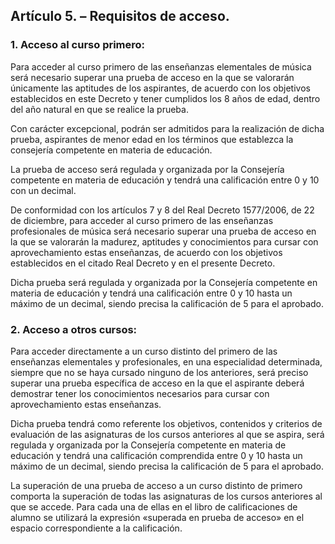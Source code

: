 ## **Artículo 5\. – Requisitos de acceso.** 

### **1\. Acceso al curso primero:**

Para acceder al curso primero de las enseñanzas elementales de música será necesario superar una prueba de acceso en la que se valorarán únicamente las aptitudes de los aspirantes, de acuerdo con los objetivos establecidos en este Decreto y tener cumplidos los 8 años de edad, dentro del año natural en que se realice la prueba. 

Con carácter excepcional, podrán ser admitidos para la realización de dicha prueba, aspirantes de menor edad en los términos que establezca la consejería competente en materia de educación.

La prueba de acceso será regulada y organizada por la Consejería competente en materia de educación y tendrá una calificación entre 0 y 10 con un decimal.

De conformidad con los artículos 7 y 8 del Real Decreto 1577/2006, de 22 de diciembre, para acceder al curso primero de las enseñanzas profesionales de música será necesario superar una prueba de acceso en la que se valorarán la madurez, aptitudes y conocimientos para cursar con aprovechamiento estas enseñanzas, de acuerdo con los objetivos establecidos en el citado Real Decreto y en el presente Decreto.

Dicha prueba será regulada y organizada por la Consejería competente en materia de educación y tendrá una calificación entre 0 y 10 hasta un máximo de un decimal, siendo precisa la calificación de 5 para el aprobado. 

### **2\.  Acceso a otros cursos:**

Para acceder directamente a un curso distinto del primero de las enseñanzas elementales y profesionales, en una especialidad determinada, siempre que no se haya cursado ninguno de los anteriores, será preciso superar una prueba específica de acceso en la que el aspirante deberá demostrar tener los conocimientos necesarios para cursar con aprovechamiento estas enseñanzas. 

Dicha prueba tendrá como referente los objetivos, contenidos y criterios de evaluación de las asignaturas de los cursos anteriores al que se aspira, será regulada y organizada por la Consejería competente en materia de educación y tendrá una calificación comprendida entre 0 y 10 hasta un máximo de un decimal, siendo precisa la calificación de 5 para el aprobado.

La superación de una prueba de acceso a un curso distinto de primero comporta la superación de todas las asignaturas de los cursos anteriores al que se accede. Para cada una de ellas en el libro de calificaciones de alumno se utilizará la expresión «superada en prueba de acceso» en el espacio correspondiente a la calificación.